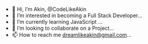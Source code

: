 - 👋 Hi, I’m Akin, @CodeLikeAkin
- 👀 I’m interested in becoming a Full Stack Developer...
- 🌱 I’m currently learning JavaScript ...
- 💞️ I’m looking to collaborate on a Project...
- 📫 How to reach me dreamlikeakin@gmail.com...

<!---
CodeLikeAkin/CodeLikeAkin is a ✨ special ✨ repository because its `README.md` (this file) appears on your GitHub profile.
You can click the Preview link to take a look at your changes.
--->
